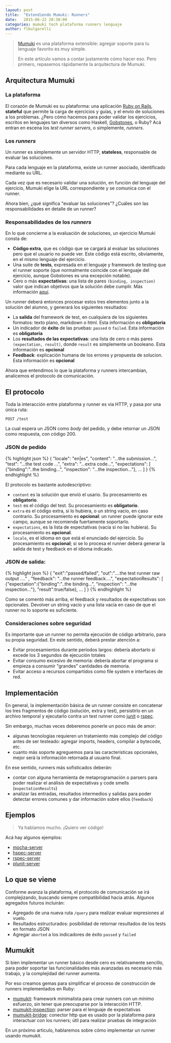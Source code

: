 ```yaml
---
layout: post
title:  "Extendiendo Mumuki: Runners"
date:   2015-06-22 20:30:00
categories: mumuki tech plataforma runners lenguaje
author: flbulgarelli
---
```


> [Mumuki](http://es.mumuki.io) es una plataforma extensible: agregar soporte para tu lenguaje favorito es muy simple.
>
> En este artículo vamos a contar justamente cómo hacer eso. Pero primero, repasemos rápidamente la arquitectura de Mumuki.


## Arquitectura Mumuki

### La plataforma

El corazón de Mumuki es su plataforma: una aplicación [Ruby on Rails](http://rubyonrails.org/), **stateful** que permite la carga de ejercicios y guías, y el envío de soluciones a los problemas. ¿Pero cómo hacemos para poder validar los ejercicios, escritos en lenguajes tan diversos como Haskell, [Gobstones](http://www.gobstones.org/), o Ruby? Acá entran en escena los _test runner servers_, o simplemente, _runners_.

### Los _runners_

Un runner es simplemente un servidor HTTP, **stateless**, responsable de evaluar las soluciones.

Para cada lenguaje en la plataforma, existe un runner asociado, identificado mediante su URL.

Cada vez que es necesario validar una solución, en función del lenguaje del ejercicio, Mumuki elige la URL correspondiente y se comunica con el runner.

Ahora bien, ¿qué significa "evaluar las soluciones"? ¿Cuáles son las responsabilidades en detalle de un runner?

### Responsabilidades de los _runners_

En lo que concierne a la evaluación de soluciones, un ejercicio Mumuki consta de:

  * **Código extra**, que es código que se cargará al evaluar las soluciones pero que el usuario no puede ver. Este código está escrito, obviamente, en el mismo lenguaje del ejercicio.
  * Una suite de **tests**, expresada en el lenguaje y framework de testing que el runner soporte (que normalmente coincide con el lenguaje del ejercicio, aunque Gobstones es una excepción notable).
  * Cero o más **expectativas**: una lista de pares `(binding, inspection)` valor que indican objetivos que la solución debe cumplir. Más información [aquí](http://mumuki.org/expectativas/plataform/2015/06/16/el-lenguaje-de-expectativas.html).

Un runner deberá entonces procesar estos tres elementos junto a la solución del alumno, y generará los siguientes resultados:

  * La **salida** del framework de test, en cualquiera de los siguientes formatos: texto plano, markdown o html. Esta información es **obligatoria**
  * Un indicador de **éxito** de las pruebas: `passed` o `failed`. Esta información es **obligatoria**
  * Los **resultados de las expectativas**: una lista de cero o más pares `(expectation, result)`, donde `result` es simplemente un booleano. Esta información es **opcional**
  * **Feedback**: explicación humana de los errores y propuesta de solucion. Esta información es **opcional**

Ahora que entendimos lo que la plataforma y runners intercambian, analicemos el protocolo de comunicación.

## El protocolo

Toda la interacción entre plataforma y runner es via HTTP, y pasa por una única ruta:

```
POST /test
```

La cual espera un JSON como _body_ del pedido, y debe retornar un JSON como respuesta, con código 200.

### JSON de pedido

{% highlight json %}
{
 "locale": "en|es",
 "content": "...the submission...",
 "test": "...the test code ...",
 "extra": "...extra code...",
 "expectations": [
    {"binding":"..the binding...", "inspection": "...the inspection..."},
    ...
 ]
}
{% endhighlight %}

El protocolo es bastante autodescriptivo:

* `content` es la solución que envió el usario. Su procesamiento es **obligatorio**.
* `test` es el código del test. Su procesamiento es **obligatorio**.
* `extra` es el código extra, si lo hubiera, o un string vacío, en caso contrario. Su procesamiento es **opcional**: un runner puede ignorar este campo, aunque se recomienda fuertamente soportarlo.
* `expectations`, es la lista de expectativas (vacía si no las hubiera). Su procesamiento es **opcional**.
* `locale`, es el idioma en que está el enunciado del ejercicio. Su procesamiento es **opcional**; si se lo procesa el runner deberá generar la salida de test y feedback en el idioma indicado.

### JSON de salida:

{% highlight json %}
{
  "exit":"passed/failed",
  "out":"....the test runner raw output ...." ,
  "feedback": "...the runner feedback....",
  "expectationResults": [
    {"expectation":{"binding":"..the binding...", "inspection": "...the inspection..."}, "result":true/false},
    ...
  ]
}
{% endhighlight %}

Como se comentó más arriba, el feedback y resultados de expectativas son opcionales. Devolver un string vacío y una lista vacía en caso de que el runner no lo soporte es suficiente.

### Consideraciones sobre seguridad

Es importante que un runner no permita ejecución de código arbitrario, para su propia seguridad. En este sentido, deberá prestar atención a:

  * Evitar procesamientos durante períodos largos: debería abortarlo si excede los 3 segundos de ejecución totales
  * Evitar consumo excesivo de memoria: debería abortar el programa si empieza a consumir "grandes" cantidades de memoria.
  * Evitar acceso a recursos compartidos como file system e interfaces de red.


## Implementación

En general, la implementación básica de un runner consiste en concatenar los tres fragmentos de código (solución, extra y test), persistirlo en un archivo temporal y ejecutarlo contra un test runner como [junit](http://junit.org/) o [rspec](http://rspec.info/).

Sin embargo, muchas veces deberemos ponerle un poco más de amor:

 * algunas tecnologías requieren un tratamiento más complejo del código antes de ser testeado: agregar imports, headers, compilar a bytecode, etc.
 * cuanto más soporte agreguemos para las características opcionales, mejor será la información retornada al usuario final.

En ese sentido, runners más sofisticados deberán:

 * contar con alguna herramienta de metaprogramación o parsers para poder realizar el análisis de expectativas y code smells (`expectationResults`)
 * analizar las entradas, resultados intermedios y salidas para poder detectar errores comunes y dar información sobre ellos (`feedback`)

## Ejemplos

> Ya hablamos mucho. ¡Quiero ver código!

Acá hay algunos ejemplos:

 * [mocha-server](https://github.com/mumuki/mumuki-mocha-server)
 * [hspec-server](https://github.com/mumuki/mumuki-hspec-server)
 * [rspec-server](https://github.com/mumuki/mumuki-rspec-server)
 * [plunit-server](https://github.com/mumuki/mumuki-plunit-server)


## Lo que se viene

Conforme avanza la plataforma, el protocolo de comunicación se irá complejizando, buscando siempre compatibilidad hacia atrás. Algunos agregados futuros incluirán:

  * Agregado de una nueva ruta `/query` para realizar evaluar expresiones al vuelo.
  * Resultados estructurados: posibilidad de retornar resultados de los tests en formato JSON
  * Agregar `aborted` a los indicadores de éxito `passed` y `failed`


## Mumukit

Si bien implementar un runner básico desde cero es relativamente sencillo, para poder soportar las funcionalidades más avanzadas es necesario más trabajo, y la complejidad del runner aumenta.

Por eso creamos gemas para simplificar el proceso de construcción de runners implementados en Ruby:

  * [mumukit](https://github.com/mumuki/mumukit): framework minimalista para crear runners con un mínimo esfuerzo, sin tener que preocuparse por la interacción HTTP.
  * [mumukit-inspection](https://github.com/mumuki/mumukit-inspection): parser para el lenguaje de expectativas
  * [mumukit-bridge](https://github.com/mumuki/mumukit-bridge): conector http que es usado por la plataforma para interactuar con los runners; útil para realizar pruebas de integración


En un próximo articulo, hablaremos sobre cómo implementar un runner usando mumukit.

